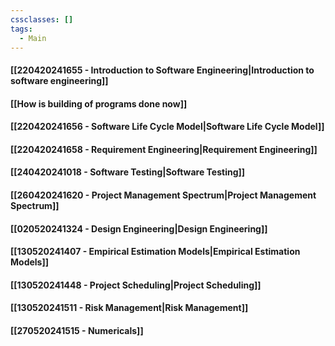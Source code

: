 ```yaml
---
cssclasses: []
tags:
  - Main
---
```

#### [[220420241655 - Introduction to Software Engineering|Introduction to software engineering]] 
#### [[How is building of programs done now]]
#### [[220420241656 - Software Life Cycle Model|Software Life Cycle Model]]
#### [[220420241658 - Requirement Engineering|Requirement Engineering]]
#### [[240420241018 - Software Testing|Software Testing]]
#### [[260420241620 - Project Management Spectrum|Project Management Spectrum]]
#### [[020520241324 - Design Engineering|Design Engineering]]
#### [[130520241407 - Empirical Estimation Models|Empirical Estimation Models]]
#### [[130520241448 - Project Scheduling|Project Scheduling]]
#### [[130520241511 - Risk Management|Risk Management]]

#### [[270520241515 - Numericals]]